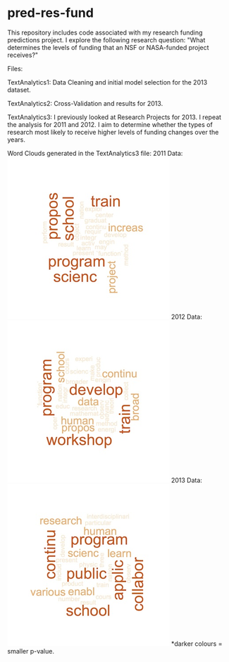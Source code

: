 pred-res-fund
=============

This repository includes code associated with my research funding predictions project. I explore the following research question: "What determines the levels of funding that an NSF or NASA-funded project receives?"

Files:


TextAnalytics1: Data Cleaning and initial model selection for the 2013 dataset.

TextAnalytics2: Cross-Validation and results for 2013.

TextAnalytics3: I previously looked at Research Projects for 2013. I repeat the analysis
for 2011 and 2012. I aim to determine whether the types of research most likely to receive higher levels of funding changes over the years.

Word Clouds generated in the TextAnalytics3 file:
2011 Data:
![wordcloud2011](/Images/wordcloud2011.jpg)
2012 Data:
![wordcloud2012](/Images/wordcloud2012.jpg)
2013 Data:
![wordcloud2013](/Images/wordcloud2013.jpg)
*darker colours = smaller p-value. 
